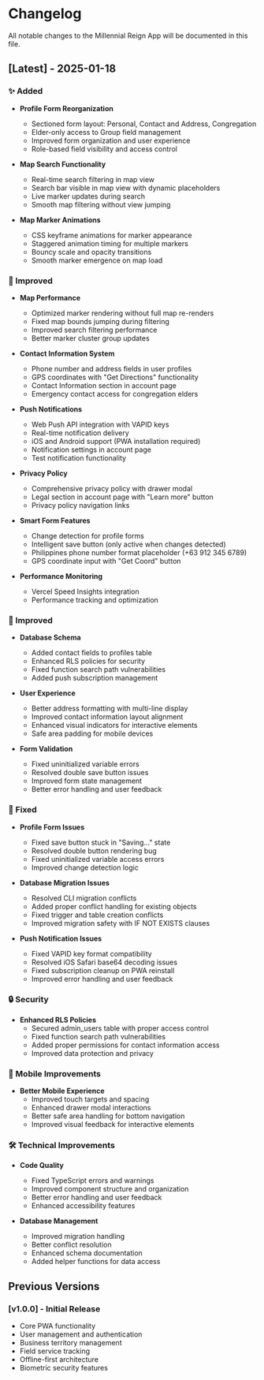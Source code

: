 # Changelog

All notable changes to the Millennial Reign App will be documented in this file.

## [Latest] - 2025-01-18

### ✨ Added
- **Profile Form Reorganization**
  - Sectioned form layout: Personal, Contact and Address, Congregation
  - Elder-only access to Group field management
  - Improved form organization and user experience
  - Role-based field visibility and access control

- **Map Search Functionality**
  - Real-time search filtering in map view
  - Search bar visible in map view with dynamic placeholders
  - Live marker updates during search
  - Smooth map filtering without view jumping

- **Map Marker Animations**
  - CSS keyframe animations for marker appearance
  - Staggered animation timing for multiple markers
  - Bouncy scale and opacity transitions
  - Smooth marker emergence on map load

### 🔧 Improved
- **Map Performance**
  - Optimized marker rendering without full map re-renders
  - Fixed map bounds jumping during filtering
  - Improved search filtering performance
  - Better marker cluster group updates

- **Contact Information System**
  - Phone number and address fields in user profiles
  - GPS coordinates with "Get Directions" functionality
  - Contact Information section in account page
  - Emergency contact access for congregation elders

- **Push Notifications**
  - Web Push API integration with VAPID keys
  - Real-time notification delivery
  - iOS and Android support (PWA installation required)
  - Notification settings in account page
  - Test notification functionality

- **Privacy Policy**
  - Comprehensive privacy policy with drawer modal
  - Legal section in account page with "Learn more" button
  - Privacy policy navigation links

- **Smart Form Features**
  - Change detection for profile forms
  - Intelligent save button (only active when changes detected)
  - Philippines phone number format placeholder (+63 912 345 6789)
  - GPS coordinate input with "Get Coord" button

- **Performance Monitoring**
  - Vercel Speed Insights integration
  - Performance tracking and optimization

### 🔧 Improved
- **Database Schema**
  - Added contact fields to profiles table
  - Enhanced RLS policies for security
  - Fixed function search path vulnerabilities
  - Added push subscription management

- **User Experience**
  - Better address formatting with multi-line display
  - Improved contact information layout alignment
  - Enhanced visual indicators for interactive elements
  - Safe area padding for mobile devices

- **Form Validation**
  - Fixed uninitialized variable errors
  - Resolved double save button issues
  - Improved form state management
  - Better error handling and user feedback

### 🐛 Fixed
- **Profile Form Issues**
  - Fixed save button stuck in "Saving..." state
  - Resolved double button rendering bug
  - Fixed uninitialized variable access errors
  - Improved change detection logic

- **Database Migration Issues**
  - Resolved CLI migration conflicts
  - Added proper conflict handling for existing objects
  - Fixed trigger and table creation conflicts
  - Improved migration safety with IF NOT EXISTS clauses

- **Push Notification Issues**
  - Fixed VAPID key format compatibility
  - Resolved iOS Safari base64 decoding issues
  - Fixed subscription cleanup on PWA reinstall
  - Improved error handling and user feedback

### 🔒 Security
- **Enhanced RLS Policies**
  - Secured admin_users table with proper access control
  - Fixed function search path vulnerabilities
  - Added proper permissions for contact information access
  - Improved data protection and privacy

### 📱 Mobile Improvements
- **Better Mobile Experience**
  - Improved touch targets and spacing
  - Enhanced drawer modal interactions
  - Better safe area handling for bottom navigation
  - Improved visual feedback for interactive elements

### 🛠️ Technical Improvements
- **Code Quality**
  - Fixed TypeScript errors and warnings
  - Improved component structure and organization
  - Better error handling and user feedback
  - Enhanced accessibility features

- **Database Management**
  - Improved migration handling
  - Better conflict resolution
  - Enhanced schema documentation
  - Added helper functions for data access

## Previous Versions

### [v1.0.0] - Initial Release
- Core PWA functionality
- User management and authentication
- Business territory management
- Field service tracking
- Offline-first architecture
- Biometric security features
